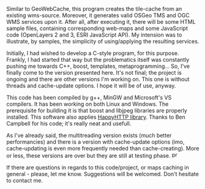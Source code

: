 Similar to GeoWebCache, this program creates the tile-cache from an existing wms-source. Moreover, it generates valid OSGeo TMS and OGC WMS services upon it. After all, after executing it, there will be some HTML sample files, containing corresponding web-maps and some JavaScript code (OpenLayers 2 and 3, ESRI JavaScript API). My intension was to illustrate, by samples, the simplicity of using/applying the resulting services.

Initially, I had wished to develop a C-style program, for this purpose. Frankly, I had started that way but the problematics itself was constantly pushing me towards C++, boost, templates, metaprogramming... So, I've finally come to the version presented here.  It's not final; the project is ongoing and there are other versions I'm working on. This one is without threads and cache-update options. I hope it will be of use, anyway.

This code has been compiled by g++, MinGW and Microsoft's VS compilers. It has been working on both Linux and Windows. The prerequisite for building it is that boost and libjpeg libraries are properly installed. This software also applies <a href="http://scumways.com/happyhttp/happyhttp.html">HappyHTTP library</a>. Thanks to Ben Campbell for his code; it's really neat and usefull.

As I've already said, the multitreading version exists (much better performancies) and there is a version with cache-update options (imo, cache-updating is even more frequently needed than cache-creating). More or less, these versions are over but they are still at testing phase. <img src="http://forum.srpskinacionalisti.com/images/smilies/eusa_pray.gif" alt="pray to be good" height="16" width="19"> 

If there are questions in regards to this code/project, or maps caching in general - please, let me know. Suggestions will be welcomed. Don't hesitate to contact me.


